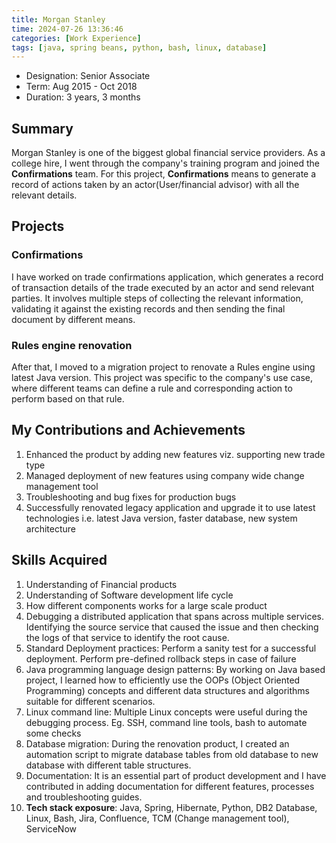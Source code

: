 ```yaml
---
title: Morgan Stanley
time: 2024-07-26 13:36:46
categories: [Work Experience]
tags: [java, spring beans, python, bash, linux, database]
---
```


- Designation: Senior Associate
- Term: Aug 2015 - Oct 2018
- Duration: 3 years, 3 months

## Summary

Morgan Stanley is one of the biggest global financial service providers.
As a college hire, I went through the company's training program and joined
the **Confirmations** team. For this project, **Confirmations** means to generate a record
of actions taken by an actor(User/financial advisor) with all the relevant details.

## Projects

### Confirmations

I have worked on trade confirmations application, which generates a record of transaction
details of the trade executed by an actor and send relevant parties. It involves
multiple steps of collecting the relevant information, validating it against the existing
records and then sending the final document by different means.

### Rules engine renovation

After that, I moved to a migration project to renovate a Rules engine using latest Java version.
This project was specific to the company's use case, where different teams can define a rule
and corresponding action to perform based on that rule.

## My Contributions and Achievements

1. Enhanced the product by adding new features viz. supporting new trade type
1. Managed deployment of new features using company wide change management tool
1. Troubleshooting and bug fixes for production bugs
1. Successfully renovated legacy application and upgrade it to use latest technologies i.e. latest Java version, faster database, new system architecture

## Skills Acquired

1. Understanding of Financial products
1. Understanding of Software development life cycle
1. How different components works for a large scale product
1. Debugging a distributed application that spans across multiple services. Identifying the source service that
   caused the issue and then checking the logs of that service to identify the root cause.
1. Standard Deployment practices: Perform a sanity test for a successful deployment. Perform pre-defined rollback steps in case of failure
1. Java programming language design patterns: By working on Java based project, I learned how to efficiently use
   the OOPs (Object Oriented Programming) concepts and different data structures and algorithms suitable for
   different scenarios.
1. Linux command line: Multiple Linux concepts were useful during the debugging process. Eg. SSH, command line tools, bash to automate some checks
1. Database migration: During the renovation product, I created an automation script to migrate database tables from old database to new database with different table structures.
1. Documentation: It is an essential part of product development and I have contributed in adding documentation for different features, processes and troubleshooting guides.
1. **Tech stack exposure**: Java, Spring, Hibernate, Python, DB2 Database, Linux, Bash, Jira, Confluence, TCM (Change management tool), ServiceNow
